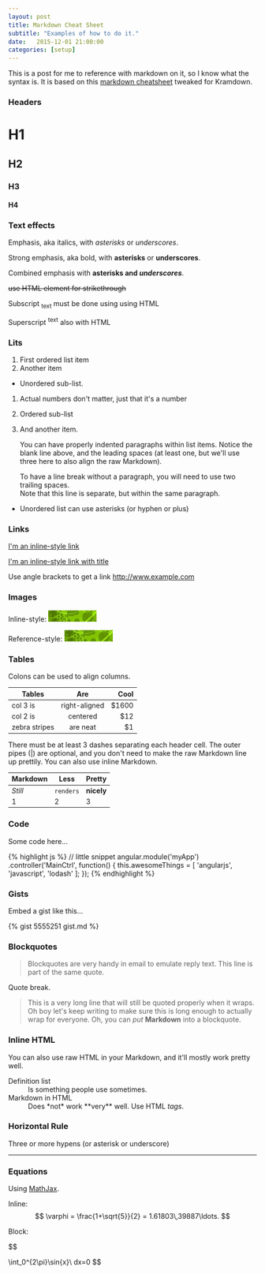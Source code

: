 ```yaml
---
layout: post
title: Markdown Cheat Sheet
subtitle: "Examples of how to do it."
date:   2015-12-01 21:00:00
categories: [setup]
---
```


This is a post for me to reference with markdown on it, so I know what the syntax is. It is based on this [markdown cheatsheet](https://github.com/adam-p/markdown-here/wiki/Markdown-Cheatsheet) tweaked for Kramdown.

### Headers

# H1

## H2

### H3

#### H4

### Text effects

Emphasis, aka italics, with *asterisks* or _underscores_.

Strong emphasis, aka bold, with **asterisks** or __underscores__.

Combined emphasis with **asterisks and _underscores_**.

<s>use HTML element for strikethrough</s>

Subscript <sub>text</sub> must be done using using HTML

Superscript <sup>text</sup> also with HTML

### Lits

1. First ordered list item
2. Another item
  * Unordered sub-list.
1. Actual numbers don't matter, just that it's a number
  1. Ordered sub-list
4. And another item.

   You can have properly indented paragraphs within list items. Notice the blank line above, and the leading spaces (at least one, but we'll use three here to also align the raw Markdown).

   To have a line break without a paragraph, you will need to use two trailing spaces.  
   Note that this line is separate, but within the same paragraph.  

* Unordered list can use asterisks (or hyphen or plus)

### Links

[I'm an inline-style link](https://www.google.com)

[I'm an inline-style link with title](https://www.google.com "Google's Homepage")

Use angle brackets to get a link <http://www.example.com>

### Images

Inline-style:
![alt text](/assets/images/test-image.png "Logo Title Text 1")

Reference-style:
![alt text][logo]

[logo]: /assets/images/test-image.png "Logo Title Text 2"

### Tables

Colons can be used to align columns.

| Tables        | Are           | Cool  |
| ------------- |:-------------:| -----:|
| col 3 is      | right-aligned | $1600 |
| col 2 is      | centered      |   $12 |
| zebra stripes | are neat      |    $1 |

There must be at least 3 dashes separating each header cell.
The outer pipes (|) are optional, and you don't need to make the
raw Markdown line up prettily. You can also use inline Markdown.

Markdown | Less | Pretty
--- | --- | ---
*Still* | `renders` | **nicely**
1 | 2 | 3


### Code

Some code here...

{% highlight js %}
// little snippet
angular.module('myApp')
  .controller('MainCtrl', function() {
      this.awesomeThings = [
        'angularjs',
        'javascript',
        'lodash'
      ];
  });
{% endhighlight %}

### Gists

Embed a gist like this...

{% gist 5555251 gist.md %}


### Blockquotes

> Blockquotes are very handy in email to emulate reply text.
> This line is part of the same quote.

Quote break.

> This is a very long line that will still be quoted properly when it wraps. Oh boy let's keep writing to make sure this is long enough to actually wrap for everyone. Oh, you can *put* **Markdown** into a blockquote.

### Inline HTML

You can also use raw HTML in your Markdown, and it'll mostly work pretty well.

<dl>
  <dt>Definition list</dt>
  <dd>Is something people use sometimes.</dd>

  <dt>Markdown in HTML</dt>
  <dd>Does *not* work **very** well. Use HTML <em>tags</em>.</dd>
</dl>

### Horizontal Rule

Three or more hypens (or asterisk or underscore)

---

### Equations

Using [MathJax](http://www.mathjax.org/).

Inline: $$ \varphi = \frac{1+\sqrt{5}}{2} = 1.61803\,39887\ldots. $$

Block:

$$

\int_0^{2\pi}\sin{x}\ dx=0
$$
